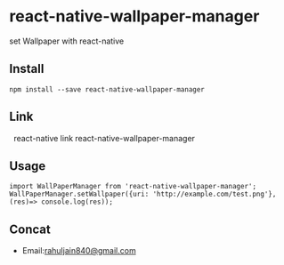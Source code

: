 # react-native-wallpaper-manager

set Wallpaper with react-native

## Install

    npm install --save react-native-wallpaper-manager
  
## Link

    react-native link react-native-wallpaper-manager
  
## Usage

    import WallPaperManager from 'react-native-wallpaper-manager';
    WallPaperManager.setWallpaper({uri: 'http://example.com/test.png'}, (res)=> console.log(res));
  
## Concat

- Email:[rahuljain840@gmail.com](mailto:rahuljain840@gmail.com)
  
